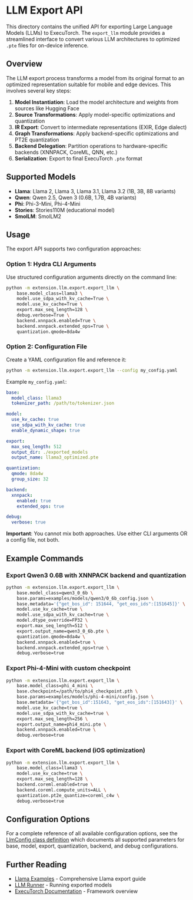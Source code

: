 # LLM Export API

This directory contains the unified API for exporting Large Language Models (LLMs) to ExecuTorch. The `export_llm` module provides a streamlined interface to convert various LLM architectures to optimized `.pte` files for on-device inference.

## Overview

The LLM export process transforms a model from its original format to an optimized representation suitable for mobile and edge devices. This involves several key steps:

1. **Model Instantiation**: Load the model architecture and weights from sources like Hugging Face
2. **Source Transformations**: Apply model-specific optimizations and quantization
3. **IR Export**: Convert to intermediate representations (EXIR, Edge dialect)
4. **Graph Transformations**: Apply backend-specific optimizations and PT2E quantization  
5. **Backend Delegation**: Partition operations to hardware-specific backends (XNNPACK, CoreML, QNN, etc.)
6. **Serialization**: Export to final ExecuTorch `.pte` format

## Supported Models

- **Llama**: Llama 2, Llama 3, Llama 3.1, Llama 3.2 (1B, 3B, 8B variants)
- **Qwen**: Qwen 2.5, Qwen 3 (0.6B, 1.7B, 4B variants)  
- **Phi**: Phi-3-Mini, Phi-4-Mini
- **Stories**: Stories110M (educational model)
- **SmolLM**: SmolLM2

## Usage

The export API supports two configuration approaches:

### Option 1: Hydra CLI Arguments

Use structured configuration arguments directly on the command line:

```bash
python -m extension.llm.export.export_llm \
    base.model_class=llama3 \
    model.use_sdpa_with_kv_cache=True \
    model.use_kv_cache=True \
    export.max_seq_length=128 \
    debug.verbose=True \
    backend.xnnpack.enabled=True \
    backend.xnnpack.extended_ops=True \
    quantization.qmode=8da4w
```

### Option 2: Configuration File

Create a YAML configuration file and reference it:

```bash
python -m extension.llm.export.export_llm --config my_config.yaml
```

Example `my_config.yaml`:
```yaml
base:
  model_class: llama3
  tokenizer_path: /path/to/tokenizer.json

model:
  use_kv_cache: true
  use_sdpa_with_kv_cache: true
  enable_dynamic_shape: true

export:
  max_seq_length: 512
  output_dir: ./exported_models
  output_name: llama3_optimized.pte

quantization:
  qmode: 8da4w
  group_size: 32

backend:
  xnnpack:
    enabled: true
    extended_ops: true

debug:
  verbose: true
```

**Important**: You cannot mix both approaches. Use either CLI arguments OR a config file, not both.

## Example Commands

### Export Qwen3 0.6B with XNNPACK backend and quantization
```bash
python -m extension.llm.export.export_llm \
    base.model_class=qwen3_0_6b \
    base.params=examples/models/qwen3/0_6b_config.json \
    base.metadata='{"get_bos_id": 151644, "get_eos_ids":[151645]}' \
    model.use_kv_cache=true \
    model.use_sdpa_with_kv_cache=true \
    model.dtype_override=FP32 \
    export.max_seq_length=512 \
    export.output_name=qwen3_0_6b.pte \
    quantization.qmode=8da4w \
    backend.xnnpack.enabled=true \
    backend.xnnpack.extended_ops=true \
    debug.verbose=true
```

### Export Phi-4-Mini with custom checkpoint
```bash
python -m extension.llm.export.export_llm \
    base.model_class=phi_4_mini \
    base.checkpoint=/path/to/phi4_checkpoint.pth \
    base.params=examples/models/phi-4-mini/config.json \
    base.metadata='{"get_bos_id":151643, "get_eos_ids":[151643]}' \
    model.use_kv_cache=true \
    model.use_sdpa_with_kv_cache=true \
    export.max_seq_length=256 \
    export.output_name=phi4_mini.pte \
    backend.xnnpack.enabled=true \
    debug.verbose=true
```

### Export with CoreML backend (iOS optimization)
```bash
python -m extension.llm.export.export_llm \
    base.model_class=llama3 \
    model.use_kv_cache=true \
    export.max_seq_length=128 \
    backend.coreml.enabled=true \
    backend.coreml.compute_units=ALL \
    quantization.pt2e_quantize=coreml_c4w \
    debug.verbose=true
```

## Configuration Options

For a complete reference of all available configuration options, see the [LlmConfig class definition](config/llm_config.py) which documents all supported parameters for base, model, export, quantization, backend, and debug configurations.

## Further Reading

- [Llama Examples](../../../examples/models/llama/README.md) - Comprehensive Llama export guide
- [LLM Runner](../runner/) - Running exported models
- [ExecuTorch Documentation](https://pytorch.org/executorch/) - Framework overview